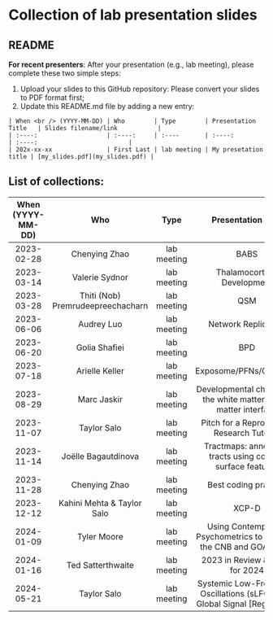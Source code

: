 # Collection of lab presentation slides

## README
**For recent presenters**: After your presentation (e.g., lab meeting), please complete these two simple steps:

1. Upload your slides to this GitHub repository: Please convert your slides to PDF format first;
2. Update this README.md file by adding a new entry:

```
| When <br /> (YYYY-MM-DD) | Who        | Type        | Presentation Title   | Slides filename/link           |
| :----:                   | :----:     | :----       | :----:               | :----:                         |
| 202x-xx-xx               | First Last | lab meeting | My presetation title | [my_slides.pdf](my_slides.pdf) |
```

## List of collections:
| When <br /> (YYYY-MM-DD) | Who  | Type | Presentation Title  | Slides filename/link    |
| :----:        | :----:   | :----:     | :----:         | :----:        |
| 2023-02-28 | Chenying Zhao | lab meeting | BABS | [labMeeting_BABS_Chenying_toLab_20230228.pdf](labMeeting_BABS_Chenying_toLab_20230228.pdf) |
| 2023-03-14 | Valerie Sydnor | lab meeting | Thalamocortical Development | [Sydnor_LabMeeting_3.14.23_ThalamocorticalDevelopment.pdf](Sydnor_LabMeeting_3.14.23_ThalamocorticalDevelopment.pdf) |
| 2023-03-28 | Thiti (Nob) Premrudeepreechacharn | lab meeting | QSM | [Premrudeepreechacharn_LabMeeting_03.28.23_QSM.pdf](Premrudeepreechacharn_LabMeeting_03.28.23_QSM.pdf) |
| 2023-06-06 | Audrey Luo | lab meeting | Network Replication | [Luo_NetworkReplication.pdf](Luo_NetworkReplication.pdf) |
| 2023-06-20 | Golia Shafiei | lab meeting | BPD | [Shafiei_LabMeeting_6.20.23_BPD.pdf](Shafiei_LabMeeting_6.20.23_BPD.pdf) |
| 2023-07-18 | Arielle Keller | lab meeting | Exposome/PFNs/Cognition | [Part 1](https://github.com/PennLINC/labSlides/blob/master/Keller_LabMeeting_071823_compressed_part1.pdf) [Part 2](https://github.com/PennLINC/labSlides/blob/master/Keller_LabMeeting_071823_compressed_part2.pdf) |
| 2023-08-29 | Marc Jaskir | lab meeting | Developmental changes in the white matter - grey matter interface  | [Jaskir_Rotation_Talk_TDS_Summer2023.pdf](Jaskir_Rotation_Talk_TDS_Summer2023.pdf) |
| 2023-11-07 | Taylor Salo | lab meeting | Pitch for a Reproducible Research Tutorial | [20231107_Salo_Processing_Tutorial_Proposal.pdf](20231107_Salo_Processing_Tutorial_Proposal.pdf) |
| 2023-11-14 | Joëlle Bagautdinova | lab meeting | Tractmaps: annotating tracts using cortical surface features | [Bagautdinova_labmeeting_tractmaps_11142023.pdf](Bagautdinova_labmeeting_tractmaps_11142023.pdf) |
| 2023-11-28 | Chenying Zhao | lab meeting | Best coding practice | [best_coding_practice_20231128_toLab.pdf](best_coding_practice_20231128_toLab.pdf) |
| 2023-12-12 | Kahini Mehta & Taylor Salo | lab meeting | XCP-D | [XCP-D](https://github.com/PennLINC/labSlides/blob/master/Copy%20of%20XCP-D_%20Extensible%20Connectivity%20Pipeline-DCAN.pdf)
| 2024-01-09 | Tyler Moore | lab meeting | Using Contemporary Psychometrics to Enhance the CNB and GOASSESS | [Moore_Satterthwaite_lab_chat.pdf](Moore_Satterthwaite_lab_chat.pdf) |
| 2024-01-16 | Ted Satterthwaite | lab meeting | 2023 in Review & Goals for 2024 | [lab goals 2024.pdf](lab%20goals%202024.pdf) |
| 2024-05-21 | Taylor Salo | lab meeting | Systemic Low-Frequency Oscillations (sLFOs) and Global Signal [Regression] | [20240521-Salo-sLFOs.pdf](20240521-Salo-sLFOs.pdf) |
